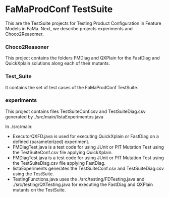 # FaMaProdConf TestSuite

This are the TestSuite projects for Testing Product Configuration in Feature Models in FaMa. Next, we describe projects experiments and Choco2Reasomer.


### Choco2Reasoner

This project contains the folders FMDiag and QXPlain for the FastDiag and QuickXplain solutions along each of their mutants.

### Test_Suite

It contains the set of test cases of the FaMaProdConf TestSuite.

### experiments

This project contains files TestSuiteConf.csv and TestSuiteDiag.csv generated by ./src/main/listaExperimentos.java

In ./src/main: 
* ExecutorQXFD.java is used for executing QuickXplain or FastDiag on a defined (parameterized) experiment. 
* FMDiagTest.java is a test code for using JUnit or PIT Mutation Test using the TestSuiteConf.csv file applying QuickXplain.
* FMDiagTest.java is a test code for using JUnit or PIT Mutation Test using the TestSuiteDiag.csv file applying FastDiag.
* listaExperiments generates the TestSuiteConf.csv and TestSuiteDiag.csv using the TestSuite.
* TestingFunctions.java uses the ./src/testing/FDTesting.java and ./src/testing/QXTesting.java for executing the FastDiag and QXPlain mutants on the TestSuite.
